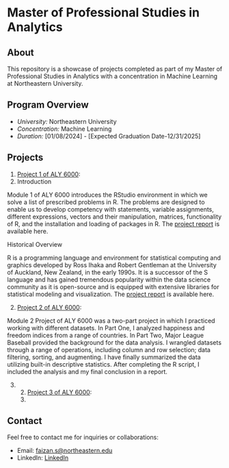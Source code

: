 # Master of Professional Studies in Analytics

## About
This repository is a showcase of projects completed as part of my Master of Professional Studies in Analytics with a concentration in Machine Learning at Northeastern University.

## Program Overview
- *University:* Northeastern University
- *Concentration:* Machine Learning
- *Duration:* [01/08/2024] - [Expected Graduation Date-12/31/2025]

## Projects
1. [Project 1 of ALY 6000](Faizan_Project1_Script.R.R):
2. Introduction

Module 1 of ALY 6000 introduces the RStudio environment in which we solve a list of prescribed problems in R. The problems are designed to 
enable us to develop competency with statements, variable assignments, different expressions, vectors and their manipulation, matrices, 
functionality of R, and the installation and loading of packages in R.
The [project report](Faizan_Project1_Report.pdf.pdf) is available here.

Historical Overview 

R is a programming language and environment for statistical computing 
and graphics developed by Ross Ihaka and Robert Gentleman at the 
University of Auckland, New Zealand, in the early 1990s. It is a 
successor of the S language and has gained tremendous popularity within the data science community as it is open-source and is equipped with
extensive libraries for statistical modeling and visualization.
The [project report](Faizan_Project2_Report.pdf) is available here.

2. [Project 2 of ALY 6000](Faizan_Project2.0.R): 

Module 2 Project of ALY 6000 was a two-part project in which I practiced working with different datasets. In Part One, I analyzed happiness and freedom indices from a range of countries. In Part Two, Major League Baseball provided the background for the data analysis.  I wrangled datasets through a range of operations, including column and row selection; data filtering, sorting, and augmenting. I have finally summarized the data utilizing built-in descriptive statistics. After completing the R script, I included the analysis and my final conclusion in a report.

3. 2. [Project 3 of ALY 6000](Faizan_Project3.R):
   3. 

## Contact
Feel free to contact me for inquiries or collaborations:
- Email: faizan.s@northeastern.edu
- LinkedIn: [LinkedIn](https://www.linkedin.com/in/dr-syed-faizan-md-532ba72ab/)
